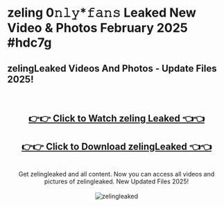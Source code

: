 # zeling 0𝚗𝚕𝚢*𝚏𝚊𝚗𝚜 Leaked New Video & Photos February 2025 #hdc7g

<h2>zelingLeaked Videos And Photos - Update Files 2025!</h2>
<br>
<div align="center">
<h2><a href="https://mediaupload.pro?title=zeling&ref=11F" rel="nofollow">👉👉 Click to Watch zeling Leaked 👈👈</a></h2>
<h2><a href="https://mediaupload.pro?title=zeling&ref=11F" rel="nofollow">👉👉 Click to Download zelingLeaked 👈👈</a></h2>
<br>
Get zelingleaked and all content. Now you can access all videos and pictures of zelingleaked. New Updated Files 2025!
<br>
<br>
<a href="https://mediaupload.pro?title=zeling&ref=11F" rel="nofollow" data-target="animated-image.originalLink"><img src="https://i.ibb.co/Gkj2r4b/banner.png" alt="zelingleaked" style="max-width: 100%; display: inline-block;" data-target="animated-image.originalImage"></a>
</div>
<br>

